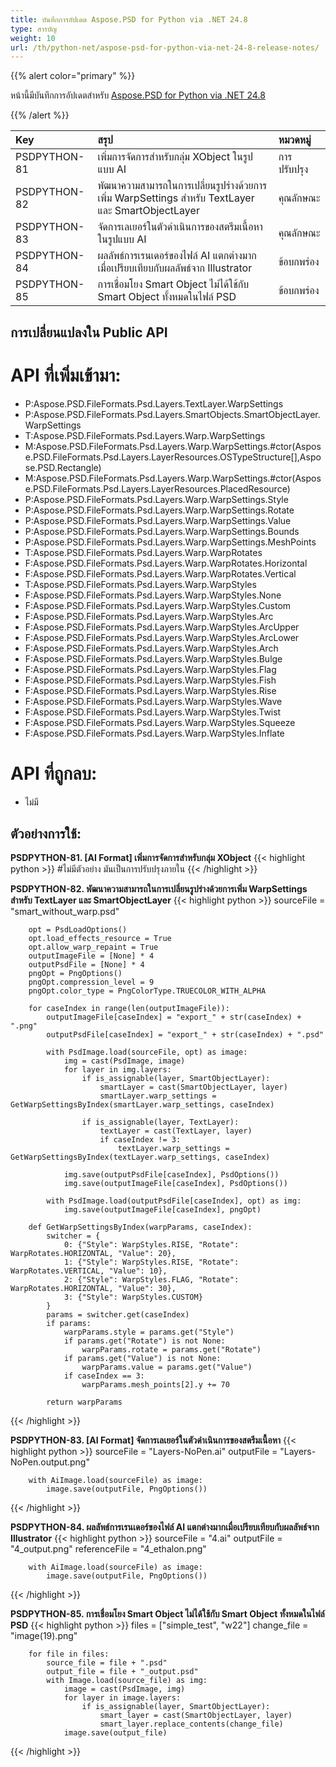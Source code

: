 ```yaml
---
title: บันทึกการอัปเดต Aspose.PSD for Python via .NET 24.8
type: สารบัญ
weight: 10
url: /th/python-net/aspose-psd-for-python-via-net-24-8-release-notes/
---
```


{{% alert color="primary" %}}

หน้านี้มีบันทึกการอัปเดตสำหรับ [Aspose.PSD for Python via .NET 24.8](https://pypi.org/project/aspose-psd/)

{{% /alert %}}

| **Key**      | **สรุป**                                                                                                       | **หมวดหมู่** |
|:-------------|:------------------------------------------------------------------------------------------------------------------|:-------------|
| PSDPYTHON-81 | เพิ่มการจัดการสำหรับกลุ่ม XObject ในรูปแบบ AI                                                        | การปรับปรุง  |
| PSDPYTHON-82 | พัฒนาความสามารถในการเปลี่ยนรูปร่างด้วยการเพิ่ม WarpSettings สำหรับ TextLayer และ SmartObjectLayer      | คุณลักษณะ      |
| PSDPYTHON-83 | จัดการเลเยอร์ในตัวดำเนินการของสตรีมเนื้อหาในรูปแบบ AI                                             | คุณลักษณะ      |
| PSDPYTHON-84 | ผลลัพธ์การเรนเดอร์ของไฟล์ AI แตกต่างมากเมื่อเปรียบเทียบกับผลลัพธ์จาก Illustrator               | ข้อบกพร่อง          |
| PSDPYTHON-85 | การเชื่อมโยง Smart Object ไม่ได้ใช้กับ Smart Object ทั้งหมดในไฟล์ PSD                                   | ข้อบกพร่อง          |

## **การเปลี่ยนแปลงใน Public API**
# **API ที่เพิ่มเข้ามา:**

- P:Aspose.PSD.FileFormats.Psd.Layers.TextLayer.WarpSettings
- P:Aspose.PSD.FileFormats.Psd.Layers.SmartObjects.SmartObjectLayer.WarpSettings
- T:Aspose.PSD.FileFormats.Psd.Layers.Warp.WarpSettings
- M:Aspose.PSD.FileFormats.Psd.Layers.Warp.WarpSettings.#ctor(Aspose.PSD.FileFormats.Psd.Layers.LayerResources.OSTypeStructure[],Aspose.PSD.Rectangle)
- M:Aspose.PSD.FileFormats.Psd.Layers.Warp.WarpSettings.#ctor(Aspose.PSD.FileFormats.Psd.Layers.LayerResources.PlacedResource)
- P:Aspose.PSD.FileFormats.Psd.Layers.Warp.WarpSettings.Style
- P:Aspose.PSD.FileFormats.Psd.Layers.Warp.WarpSettings.Rotate
- P:Aspose.PSD.FileFormats.Psd.Layers.Warp.WarpSettings.Value
- P:Aspose.PSD.FileFormats.Psd.Layers.Warp.WarpSettings.Bounds
- P:Aspose.PSD.FileFormats.Psd.Layers.Warp.WarpSettings.MeshPoints
- T:Aspose.PSD.FileFormats.Psd.Layers.Warp.WarpRotates
- F:Aspose.PSD.FileFormats.Psd.Layers.Warp.WarpRotates.Horizontal
- F:Aspose.PSD.FileFormats.Psd.Layers.Warp.WarpRotates.Vertical
- T:Aspose.PSD.FileFormats.Psd.Layers.Warp.WarpStyles
- F:Aspose.PSD.FileFormats.Psd.Layers.Warp.WarpStyles.None
- F:Aspose.PSD.FileFormats.Psd.Layers.Warp.WarpStyles.Custom
- F:Aspose.PSD.FileFormats.Psd.Layers.Warp.WarpStyles.Arc
- F:Aspose.PSD.FileFormats.Psd.Layers.Warp.WarpStyles.ArcUpper
- F:Aspose.PSD.FileFormats.Psd.Layers.Warp.WarpStyles.ArcLower
- F:Aspose.PSD.FileFormats.Psd.Layers.Warp.WarpStyles.Arch
- F:Aspose.PSD.FileFormats.Psd.Layers.Warp.WarpStyles.Bulge
- F:Aspose.PSD.FileFormats.Psd.Layers.Warp.WarpStyles.Flag
- F:Aspose.PSD.FileFormats.Psd.Layers.Warp.WarpStyles.Fish
- F:Aspose.PSD.FileFormats.Psd.Layers.Warp.WarpStyles.Rise
- F:Aspose.PSD.FileFormats.Psd.Layers.Warp.WarpStyles.Wave
- F:Aspose.PSD.FileFormats.Psd.Layers.Warp.WarpStyles.Twist
- F:Aspose.PSD.FileFormats.Psd.Layers.Warp.WarpStyles.Squeeze
- F:Aspose.PSD.FileFormats.Psd.Layers.Warp.WarpStyles.Inflate

# **API ที่ถูกลบ:**
- ไม่มี

## **ตัวอย่างการใช้:**

**PSDPYTHON-81. [AI Format] เพิ่มการจัดการสำหรับกลุ่ม XObject**
{{< highlight python >}}
#ไม่มีตัวอย่าง มันเป็นการปรับปรุงภายใน
{{< /highlight >}}

**PSDPYTHON-82. พัฒนาความสามารถในการเปลี่ยนรูปร่างด้วยการเพิ่ม WarpSettings สำหรับ TextLayer และ SmartObjectLayer**
{{< highlight python >}}
        sourceFile = "smart_without_warp.psd"

        opt = PsdLoadOptions()
        opt.load_effects_resource = True
        opt.allow_warp_repaint = True
        outputImageFile = [None] * 4
        outputPsdFile = [None] * 4
        pngOpt = PngOptions()
        pngOpt.compression_level = 9
        pngOpt.color_type = PngColorType.TRUECOLOR_WITH_ALPHA

        for caseIndex in range(len(outputImageFile)):
            outputImageFile[caseIndex] = "export_" + str(caseIndex) + ".png"
            outputPsdFile[caseIndex] = "export_" + str(caseIndex) + ".psd"

            with PsdImage.load(sourceFile, opt) as image:
                img = cast(PsdImage, image)
                for layer in img.layers:
                    if is_assignable(layer, SmartObjectLayer):
                        smartLayer = cast(SmartObjectLayer, layer)
                        smartLayer.warp_settings = GetWarpSettingsByIndex(smartLayer.warp_settings, caseIndex)

                    if is_assignable(layer, TextLayer):
                        textLayer = cast(TextLayer, layer)
                        if caseIndex != 3:
                            textLayer.warp_settings = GetWarpSettingsByIndex(textLayer.warp_settings, caseIndex)

                img.save(outputPsdFile[caseIndex], PsdOptions())
                img.save(outputImageFile[caseIndex], PsdOptions())

            with PsdImage.load(outputPsdFile[caseIndex], opt) as img:
                img.save(outputImageFile[caseIndex], pngOpt)

        def GetWarpSettingsByIndex(warpParams, caseIndex):
            switcher = {
                0: {"Style": WarpStyles.RISE, "Rotate": WarpRotates.HORIZONTAL, "Value": 20},
                1: {"Style": WarpStyles.RISE, "Rotate": WarpRotates.VERTICAL, "Value": 10},
                2: {"Style": WarpStyles.FLAG, "Rotate": WarpRotates.HORIZONTAL, "Value": 30},
                3: {"Style": WarpStyles.CUSTOM}
            }
            params = switcher.get(caseIndex)
            if params:
                warpParams.style = params.get("Style")
                if params.get("Rotate") is not None:
                    warpParams.rotate = params.get("Rotate")
                if params.get("Value") is not None:
                    warpParams.value = params.get("Value")
                if caseIndex == 3:
                    warpParams.mesh_points[2].y += 70

            return warpParams
{{< /highlight >}}

**PSDPYTHON-83. [AI Format] จัดการเลเยอร์ในตัวดำเนินการของสตรีมเนื้อหา**
{{< highlight python >}}
        sourceFile = "Layers-NoPen.ai"
        outputFile = "Layers-NoPen.output.png"

        with AiImage.load(sourceFile) as image:
            image.save(outputFile, PngOptions())    
{{< /highlight >}}

**PSDPYTHON-84. ผลลัพธ์การเรนเดอร์ของไฟล์ AI แตกต่างมากเมื่อเปรียบเทียบกับผลลัพธ์จาก Illustrator**
{{< highlight python >}}
        sourceFile = "4.ai"
        outputFile = "4_output.png"
        referenceFile = "4_ethalon.png"

        with AiImage.load(sourceFile) as image:
            image.save(outputFile, PngOptions())
{{< /highlight >}}

**PSDPYTHON-85. การเชื่อมโยง Smart Object ไม่ได้ใช้กับ Smart Object ทั้งหมดในไฟล์ PSD**
{{< highlight python >}}
        files = ["simple_test", "w22"]
        change_file = "image(19).png"

        for file in files:
            source_file = file + ".psd"
            output_file = file + "_output.psd"
            with Image.load(source_file) as img:
                image = cast(PsdImage, img)
                for layer in image.layers:
                    if is_assignable(layer, SmartObjectLayer):
                        smart_layer = cast(SmartObjectLayer, layer)
                        smart_layer.replace_contents(change_file)
                image.save(output_file)           
{{< /highlight >}}
